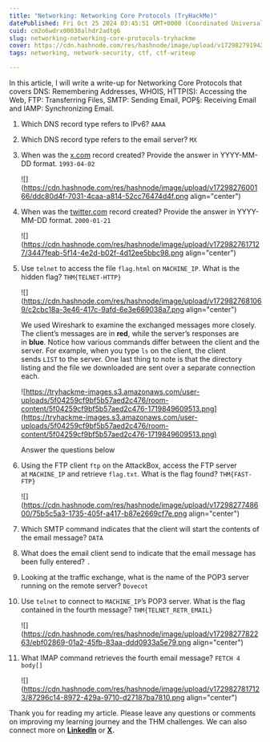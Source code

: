 ```yaml
---
title: "Networking: Networking Core Protocols (TryHackMe)"
datePublished: Fri Oct 25 2024 03:45:51 GMT+0000 (Coordinated Universal Time)
cuid: cm2o6wdrx00030alhdr2adtg6
slug: networking-networking-core-protocols-tryhackme
cover: https://cdn.hashnode.com/res/hashnode/image/upload/v1729827919422/1dece411-c816-44ac-a7b9-d716a130dc2d.png
tags: networking, network-security, ctf, ctf-writeup

---
```


In this article, I will write a write-up for Networking Core Protocols that covers DNS: Remembering Addresses, WHOIS, HTTP(S): Accessing the Web, FTP: Transferring Files, SMTP: Sending Email, POP§: Receiving Email and IAMP: Synchronizing Email.

1. Which DNS record type refers to IPv6? `AAAA`
    
2. Which DNS record type refers to the email server? `MX`
    
3. When was the [x.com](http://x.com/) record created? Provide the answer in YYYY-MM-DD format. `1993-04-02`
    
    ![](https://cdn.hashnode.com/res/hashnode/image/upload/v1729827600166/ddc80d4f-7031-4caa-a814-52cc76474d4f.png align="center")
    
4. When was the [twitter.com](http://twitter.com/) record created? Provide the answer in YYYY-MM-DD format. `2000-01-21`
    
    ![](https://cdn.hashnode.com/res/hashnode/image/upload/v1729827617127/3447feab-5f14-4e2d-b02f-4d12ee5bbc98.png align="center")
    
5. Use `telnet` to access the file `flag.html` on `MACHINE_IP`. What is the hidden flag? `THM{TELNET-HTTP}`
    
    ![](https://cdn.hashnode.com/res/hashnode/image/upload/v1729827681069/c2cbc18a-3e46-417c-9afd-6e3e669038a7.png align="center")
    
    We used Wireshark to examine the exchanged messages more closely. The client’s messages are in **red**, while the server’s responses are in **blue**. Notice how various commands differ between the client and the server. For example, when you type `ls` on the client, the client sends `LIST` to the server. One last thing to note is that the directory listing and the file we downloaded are sent over a separate connection each.
    
    ![https://tryhackme-images.s3.amazonaws.com/user-uploads/5f04259cf9bf5b57aed2c476/room-content/5f04259cf9bf5b57aed2c476-1719849609513.png](https://tryhackme-images.s3.amazonaws.com/user-uploads/5f04259cf9bf5b57aed2c476/room-content/5f04259cf9bf5b57aed2c476-1719849609513.png)
    
    Answer the questions below
    
6. Using the FTP client `ftp` on the AttackBox, access the FTP server at `MACHINE_IP` and retrieve `flag.txt`. What is the flag found? `THM{FAST-FTP}`
    
    ![](https://cdn.hashnode.com/res/hashnode/image/upload/v1729827748600/75b5c5a3-1735-405f-a417-b87e2669cf7e.png align="center")
    
7. Which SMTP command indicates that the client will start the contents of the email message? `DATA`
    
8. What does the email client send to indicate that the email message has been fully entered? `.`
    
9. Looking at the traffic exchange, what is the name of the POP3 server running on the remote server? `Dovecot`
    
10. Use `telnet` to connect to `MACHINE_IP`’s POP3 server. What is the flag contained in the fourth message? `THM{TELNET_RETR_EMAIL}`
    
    ![](https://cdn.hashnode.com/res/hashnode/image/upload/v1729827782263/ebf02869-01a2-45fb-83aa-ddd0933a5e79.png align="center")
    
11. What IMAP command retrieves the fourth email message? `FETCH 4 body[]`
    
    ![](https://cdn.hashnode.com/res/hashnode/image/upload/v1729827817123/87296c14-8972-429a-9710-d27187ba7810.png align="center")
    

Thank you for reading my article. Please leave any questions or comments on improving my learning journey and the THM challenges. We can also connect more on [**LinkedIn**](https://www.linkedin.com/in/sharon-jebitok) or [**X**](https://x.com/SharonJebitok)**.**
